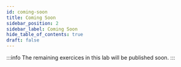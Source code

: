 ```yaml
---
id: coming-soon
title: Coming Soon
sidebar_position: 2
sidebar_label: Coming Soon
hide_table_of_contents: true
draft: false
---
```


:::info
The remaining exercices in this lab will be published soon. 
:::
